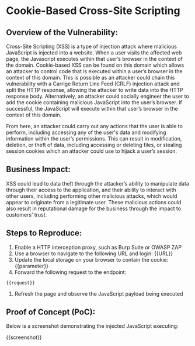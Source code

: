 # Cookie-Based Cross-Site Scripting

## Overview of the Vulnerability:

Cross-Site Scripting (XSS) is a type of injection attack where malicious JavaScript is injected into a website. When a user visits the affected web page, the Javascript executes within that user’s browser in the context of the domain. Cookie-based XSS can be found on this domain which allows an attacker to control code that is executed within a user’s browser in the context of this domain. This is possible as an attacker could chain this vulnerability with a Carrige Return Line Feed (CRLF) injection attack and split the HTTP response, allowing the attacker to write data into the HTTP response body. Alternatively, an attacker could socially engineer the user to add the cookie containing malicious JavaScript into the user’s browser. If successful, the JavaScript will execute within that user’s browser in the context of this domain.

From here, an attacker could carry out any actions that the user is able to perform, including accessing any of the user's data and modifying information within the user’s permissions. This can result in modification, deletion, or theft of data, including accessing or deleting files, or stealing session cookies which an attacker could use to hijack a user’s session.
  
## Business Impact:

XSS could lead to data theft through the attacker’s ability to manipulate data through their access to the application, and their ability to interact with other users, including performing other malicious attacks, which would appear to originate from a legitimate user. These malicious actions could also result in reputational damage for the business through the impact to customers’ trust.

## Steps to Reproduce:

1. Enable a HTTP interception proxy, such as Burp Suite or OWASP ZAP
1. Use a browser to navigate to the following URL and login: {{URL}}
1. Update the local storage on your browser to contain the cookie: {{parameter}}
1. Forward the following request to the endpoint:

```HTTP
{{request}}
```

1. Refresh the page and observe the JavaScript payload being executed

## Proof of Concept (PoC):

Below is a screenshot demonstrating the injected JavaScript executing:

{{screenshot}}
